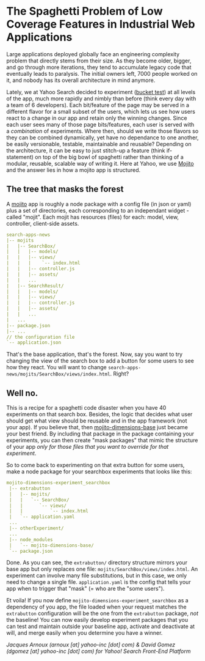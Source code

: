 # The Spaghetti Problem of Low Coverage Features in Industrial Web Applications

Large applications deployed globally face an engineering complexity problem that directly stems from their size. As they become older, bigger, and go through more iterations, they tend to accumulate legacy code that eventually leads to paralysis. The initial owners left, 7000 people worked on it, and nobody has its overall architecture in mind anymore. 

Lately, we at Yahoo Search decided to experiment ([bucket test](http://en.wikipedia.org/wiki/A/B_testing)) at all levels of the app, much more rapidly and nimbly than before (think every day with a team of 6 developers). Each bit/feature of the page may be served in a different flavor for a small subset of the users, which lets us see how users react to a change in our app and retain only the winning changes. Since each user sees many of those page bits/features, each user is served with a _combination_ of experiments. Where then, should we write those flavors so they can be combined dynamically, yet have no dependance to one another, be easily versionable, testable, maintainable and reusable? Depending on the architecture, it can be easy to just stitch-up a feature (think if-statement) on top of the big bowl of spaghetti rather than thinking of a modular, reusable, scalable way of writing it. Here at Yahoo, we use [Mojito](http://developer.yahoo.com/cocktails/mojito/) and the answer lies in how a mojito app is structured.

## The tree that masks the forest
A [mojito](http://developer.yahoo.com/cocktails/mojito/) app is roughly a node package with a config file (in json or yaml) plus a set of directories, each corresponding to an independant widget - called "mojit". Each mojit has resources (files) for each: model, view, controller, client-side assets.

```yaml
search-apps-news
|-- mojits
|   |-- SearchBox/
|   |   |-- models/
|   |   |-- views/
|   |   |    `-- index.html
|   |   |-- controller.js
|   |   |-- assets/
|   |   ...
|   |-- SearchResult/
|   |   |-- models/
|   |   |-- views/
|   |   |-- controller.js
|   |   |-- assets/
|   |   ...
|   ...
|-- package.json
|-- ...
// the configuration file
`-- application.json
```

That's the base application, that's the forest. Now, say you want to try changing the view of the search box to add a button for some users to see how they react. You will want to change `search-apps-news/mojits/SearchBox/views/index.html`. Right? 

## Well no.
This is a recipe for a spaghetti code disaster when you have 40 experiments on that search box. Besides, the logic that decides what user should get what view should be reusable and in the app framework (not your app). If you believe that, then [mojito-dimensions-base](https://github.com/yahoo/mojito-dimensions-base) just became your best friend. By including that package in the package containing your experiments, you can then create "mask packages" that mimic the structure of your app _only for those files that you want to override for that experiment_.

So to come back to experimenting on that extra button for some users, make a node package for your searchbox experiments that looks like this:

```yaml
mojito-dimensions-experiment_searchbox
 |-- extrabutton
 |   |-- mojits/
 |   |   `-- SearchBox/
 |   |      `-- views/
 |   |          `-- index.html
 |   `-- application.yaml
 ...
 |-- otherExperiment/
 ...
 |-- node_modules
 |   `-- mojito-dimensions-base/
 `-- package.json
```
Done. As you can see, the `extrabutton/` directory structure mirrors your base app but only replaces one file: `mojits/SearchBox/views/index.html`.  An experiment can involve many file substitutions, but in this case, we only need to change a single file. `application.yaml` is the config that tells your app when to trigger that "mask" (= who are the "some users").

Et voila! If you now define `mojito-dimensions-experiment_searchbox` as a dependency of you app, the file loaded when your request matches the `extrabutton` configuration will be the one from the `extrabutton` package, _not_ the baseline!
You can now easily develop experiment packages that you can test and maintain outside your baseline app, activate and deactivate at will, and merge easily when you determine you have a winner.

*Jacques Arnoux (arnoux [at] yahoo-inc [dot] com) & David Gomez (dgomez [at] yahoo-inc [dot] com) for Yahoo! Search Front-End Platform*
